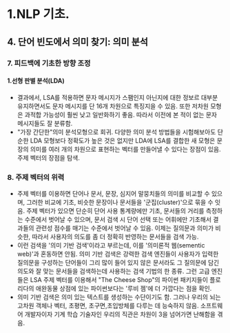 # 1.NLP 기초.
## 4. 단어 빈도에서 의미 찾기: 의미 분석
### 7. 피드백에 기초한 방향 조정
#### 1.선형 판별 분석(LDA)
- 결과에서, LSA를 적용하면 문자 메시지가 스팸인지 아닌지에 대한 정보르 대부분 유지하면서도 문자 메시지를 단 16개 차원으로 특징지을 수 있음. 또한 저차원 모형은 과적합 가능성이 훨씬 낮고 일반화하기 좋음. 따라서 이전에 본 적이 없는 문자 메시지들도 잘 분류함.
- "가장 간단한"의미 분석모형으로 회귀. 다양한 의미 분석 방법들을 시험해보아도 단순한 LDA 모형보다 정확도가 높은 것은 없지만 LDA에 LSA를 결합한 새 모형은 문장의 의미를 여러 개의 차원으로 표현하는 벡터를 만들어낼 수 있다는 장점이 있음. 주제 벡터의 장점을 탐색.

### 8. 주제 벡터의 위력
- 주제 벡터를 이용하면 단어나 문서, 문장, 심지어 말뭉치들의 의미를 비교할 수 있으며, 그러한 비교에 기초, 비슷한 문장이나 문서들을 '군집(cluster)'으로 묶을 수 잇음. 주제 벡터가 있으면 단순히 단어 사용 통계량에만 기초, 문서들의 거리를 측정하는 수준에서 벗어날 수 있으며, 문서 검색 시 단어 선택 또는 어휘에만 기초해서 결과들의 관련성 점수를 매기는 수준에서 벗어날 수 있음. 이제는 질의문과 의미가 비슷한, 따라서 사용자의 의도를 좀 더 정확히 반영하는 문서들을 검색 가능.
- 이런 검색을 '의미 기반 검색'이라고 부르는데, 이를 '의미론적 웹(sementic web)'과 혼동하면 안됨. 의미 기반 검색은 강력한 검색 엔진들이 사용자가 입력한 질의문을 구성하는 단어들이 그리 많이 들어 있지 않은 문서라도 그 질의문에 담긴 의도와 잘 맞는 문서들을 검색하는데 사용하는 검색 기법의 한 종류. 그런 고급 엔진들은 LSA 주제 벡터를 이용해서 "The Cheese Shop"의 파이썬 패키지들이 플로리다의 애완동물 상점에 있는 파이썬보다는 '루비 젬'에 더 가깝다는 점을 확인.
- 의미 기반 검색은 의미 있는 텍스트를 생성하는 수단이기도 함. 그러나 우리의 뇌는 고차원 객체나 벡터, 초평면, 초구면,초입방체를 다루는 데 능숙하지 않음. 소프트웨어 개발자이자 기계 학습 기술자인 우리의 직관은 차원이 3을 넘어가면 난해함을 겪음.
